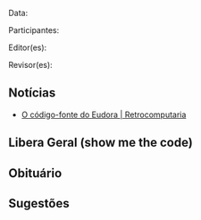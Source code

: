 Data:

Participantes:

Editor(es):

Revisor(es):

Notícias
--------
* [O código-fonte do Eudora | Retrocomputaria](https://www.retrocomputaria.com.br/2018/07/22/o-codigo-fonte-do-eudora/)


Libera Geral (show me the code)
-------------------------------


Obituário
---------


Sugestões
---------


